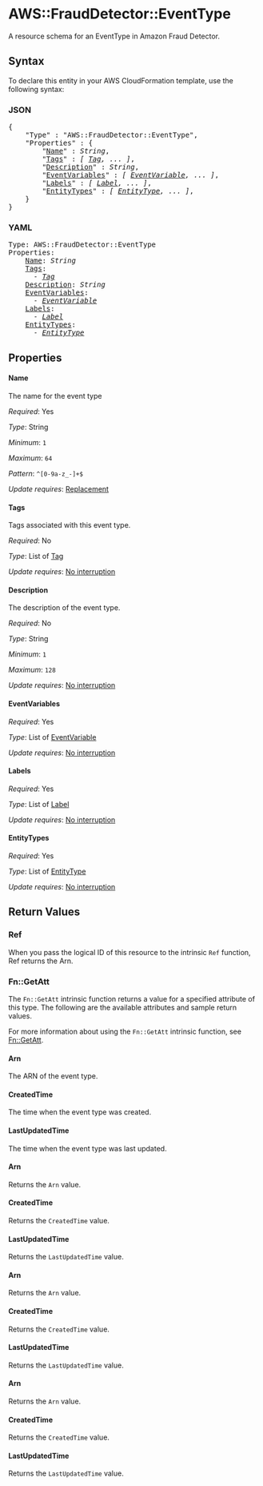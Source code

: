 # AWS::FraudDetector::EventType

A resource schema for an EventType in Amazon Fraud Detector.

## Syntax

To declare this entity in your AWS CloudFormation template, use the following syntax:

### JSON

<pre>
{
    "Type" : "AWS::FraudDetector::EventType",
    "Properties" : {
        "<a href="#name" title="Name">Name</a>" : <i>String</i>,
        "<a href="#tags" title="Tags">Tags</a>" : <i>[ <a href="tag.md">Tag</a>, ... ]</i>,
        "<a href="#description" title="Description">Description</a>" : <i>String</i>,
        "<a href="#eventvariables" title="EventVariables">EventVariables</a>" : <i>[ <a href="eventvariable.md">EventVariable</a>, ... ]</i>,
        "<a href="#labels" title="Labels">Labels</a>" : <i>[ <a href="label.md">Label</a>, ... ]</i>,
        "<a href="#entitytypes" title="EntityTypes">EntityTypes</a>" : <i>[ <a href="entitytype.md">EntityType</a>, ... ]</i>,
    }
}
</pre>

### YAML

<pre>
Type: AWS::FraudDetector::EventType
Properties:
    <a href="#name" title="Name">Name</a>: <i>String</i>
    <a href="#tags" title="Tags">Tags</a>: <i>
      - <a href="tag.md">Tag</a></i>
    <a href="#description" title="Description">Description</a>: <i>String</i>
    <a href="#eventvariables" title="EventVariables">EventVariables</a>: <i>
      - <a href="eventvariable.md">EventVariable</a></i>
    <a href="#labels" title="Labels">Labels</a>: <i>
      - <a href="label.md">Label</a></i>
    <a href="#entitytypes" title="EntityTypes">EntityTypes</a>: <i>
      - <a href="entitytype.md">EntityType</a></i>
</pre>

## Properties

#### Name

The name for the event type

_Required_: Yes

_Type_: String

_Minimum_: <code>1</code>

_Maximum_: <code>64</code>

_Pattern_: <code>^[0-9a-z_-]+$</code>

_Update requires_: [Replacement](https://docs.aws.amazon.com/AWSCloudFormation/latest/UserGuide/using-cfn-updating-stacks-update-behaviors.html#update-replacement)

#### Tags

Tags associated with this event type.

_Required_: No

_Type_: List of <a href="tag.md">Tag</a>

_Update requires_: [No interruption](https://docs.aws.amazon.com/AWSCloudFormation/latest/UserGuide/using-cfn-updating-stacks-update-behaviors.html#update-no-interrupt)

#### Description

The description of the event type.

_Required_: No

_Type_: String

_Minimum_: <code>1</code>

_Maximum_: <code>128</code>

_Update requires_: [No interruption](https://docs.aws.amazon.com/AWSCloudFormation/latest/UserGuide/using-cfn-updating-stacks-update-behaviors.html#update-no-interrupt)

#### EventVariables

_Required_: Yes

_Type_: List of <a href="eventvariable.md">EventVariable</a>

_Update requires_: [No interruption](https://docs.aws.amazon.com/AWSCloudFormation/latest/UserGuide/using-cfn-updating-stacks-update-behaviors.html#update-no-interrupt)

#### Labels

_Required_: Yes

_Type_: List of <a href="label.md">Label</a>

_Update requires_: [No interruption](https://docs.aws.amazon.com/AWSCloudFormation/latest/UserGuide/using-cfn-updating-stacks-update-behaviors.html#update-no-interrupt)

#### EntityTypes

_Required_: Yes

_Type_: List of <a href="entitytype.md">EntityType</a>

_Update requires_: [No interruption](https://docs.aws.amazon.com/AWSCloudFormation/latest/UserGuide/using-cfn-updating-stacks-update-behaviors.html#update-no-interrupt)

## Return Values

### Ref

When you pass the logical ID of this resource to the intrinsic `Ref` function, Ref returns the Arn.

### Fn::GetAtt

The `Fn::GetAtt` intrinsic function returns a value for a specified attribute of this type. The following are the available attributes and sample return values.

For more information about using the `Fn::GetAtt` intrinsic function, see [Fn::GetAtt](https://docs.aws.amazon.com/AWSCloudFormation/latest/UserGuide/intrinsic-function-reference-getatt.html).

#### Arn

The ARN of the event type.

#### CreatedTime

The time when the event type was created.

#### LastUpdatedTime

The time when the event type was last updated.

#### Arn

Returns the <code>Arn</code> value.

#### CreatedTime

Returns the <code>CreatedTime</code> value.

#### LastUpdatedTime

Returns the <code>LastUpdatedTime</code> value.

#### Arn

Returns the <code>Arn</code> value.

#### CreatedTime

Returns the <code>CreatedTime</code> value.

#### LastUpdatedTime

Returns the <code>LastUpdatedTime</code> value.

#### Arn

Returns the <code>Arn</code> value.

#### CreatedTime

Returns the <code>CreatedTime</code> value.

#### LastUpdatedTime

Returns the <code>LastUpdatedTime</code> value.

